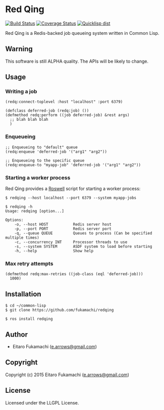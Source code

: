 # Red Qing

[![Build Status](https://travis-ci.org/fukamachi/redqing.svg?branch=master)](https://travis-ci.org/fukamachi/redqing)
[![Coverage Status](https://coveralls.io/repos/fukamachi/redqing/badge.svg?branch=master)](https://coveralls.io/r/fukamachi/redqing)
[![Quicklisp dist](http://quickdocs.org/badge/redqing.svg)](http://quickdocs.org/redqing/)

Red Qing is a Redis-backed job queueing system written in Common Lisp.

## Warning

This software is still ALPHA quality. The APIs will be likely to change.

## Usage

### Writing a job

```common-lisp
(redq:connect-toplevel :host "localhost" :port 6379)

(defclass deferred-job (redq:job) ())
(defmethod redq:perform ((job deferred-job) &rest args)
  ;; blah blah blah
  )
```

### Enqueueing

```common-lisp
;; Enqueueing to "default" queue
(redq:enqueue 'deferred-job '("arg1" "arg2"))

;; Enqueueing to the specific queue
(redq:enqueue-to "myapp-job" 'deferred-job '("arg1" "arg2"))
```

### Starting a worker process

Red Qing provides a [Roswell](https://github.com/snmsts/roswell) script for starting a worker process:

```
$ redqing --host localhost --port 6379 --system myapp-jobs
```

```
$ redqing -h
Usage: redqing [option...]

Options:
    -o, --host HOST           Redis server host
    -p, --port PORT           Redis server port
    -q, --queue QUEUE         Queues to process (Can be specified multiple times)
    -c, --concurrency INT     Processor threads to use
    -s, --system SYSTEM       ASDF system to load before starting
    -h, --help                Show help
```

### Max retry attempts

```common-lisp
(defmethod redq:max-retries ((job-class (eql 'deferred-job)))
  1000)
```

## Installation

```
$ cd ~/common-lisp
$ git clone https://github.com/fukamachi/redqing
```

```
$ ros install redqing
```

## Author

* Eitaro Fukamachi (e.arrows@gmail.com)

## Copyright

Copyright (c) 2015 Eitaro Fukamachi (e.arrows@gmail.com)

## License

Licensed under the LLGPL License.
